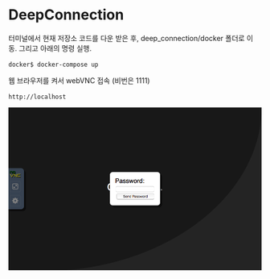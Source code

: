 # DeepConnection

터미널에서 현재 저장소 코드를 다운 받은 후, deep_connection/docker 폴더로 이동. 그리고 아래의 명령 실행.
```
docker$ docker-compose up
```
웹 브라우저를 켜서 webVNC 접속 (비번은 1111)
```
http://localhost
```

<img src="figures/fig1.png" >
